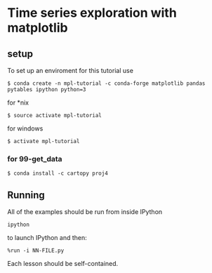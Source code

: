 # Time series exploration with matplotlib

## setup

To set up an enviroment for this tutorial use

    $ conda create -n mpl-tutorial -c conda-forge matplotlib pandas pytables ipython python=3

for *nix

    $ source activate mpl-tutorial

for windows

    $ activate mpl-tutorial

### for 99-get_data

    $ conda install -c cartopy proj4

## Running

All of the examples should be run from inside IPython

    ipython

to launch IPython and then:

    %run -i NN-FILE.py

Each lesson should be self-contained.
